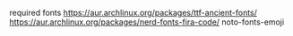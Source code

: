required fonts
https://aur.archlinux.org/packages/ttf-ancient-fonts/
https://aur.archlinux.org/packages/nerd-fonts-fira-code/
noto-fonts-emoji